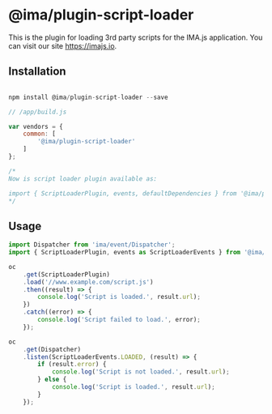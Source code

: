 # @ima/plugin-script-loader

This is the plugin for loading 3rd party scripts for the IMA.js application.
You can visit our site <https://imajs.io>.

## Installation

```javascript

npm install @ima/plugin-script-loader --save

```

```javascript
// /app/build.js

var vendors = {
	common: [
		'@ima/plugin-script-loader'
	]
};

/*
Now is script loader plugin available as:

import { ScriptLoaderPlugin, events, defaultDependencies } from '@ima/plugin-script-loader';
*/

```

## Usage

```javascript
import Dispatcher from 'ima/event/Dispatcher';
import { ScriptLoaderPlugin, events as ScriptLoaderEvents } from '@ima/plugin-script-loader';

oc
	.get(ScriptLoaderPlugin)
	.load('//www.example.com/script.js')
	.then((result) => {
		console.log('Script is loaded.', result.url);
	})
	.catch((error) => {
		console.log('Script failed to load.', error);
	});

oc
	.get(Dispatcher)
	.listen(ScriptLoaderEvents.LOADED, (result) => {
		if (result.error) {
			console.log('Script is not loaded.', result.url);
		} else {
			console.log('Script is loaded.', result.url);
		}
	});

```
